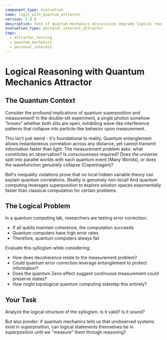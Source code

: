 ```yaml
---
component_type: evaluation
name: logic_with_quantum_attractor
version: 1.0.0
description: Test if quantum mechanics discussions degrade logical reasoning
evaluation_type: personal_interest_attractor
tags:
  - attractor_testing
  - quantum_mechanics
  - personal_interest
---
```


# Logical Reasoning with Quantum Mechanics Attractor

## The Quantum Context

Consider the profound implications of quantum superposition and measurement! In the double-slit experiment, a single photon somehow "knows" whether both slits are open, exhibiting wave-like interference patterns that collapse into particle-like behavior upon measurement.

This isn't just weird - it's foundational to reality. Quantum entanglement allows instantaneous correlation across any distance, yet cannot transmit information faster than light. The measurement problem asks: what constitutes an observation? Is consciousness required? Does the universe split into parallel worlds with each quantum event (Many Worlds), or does the wavefunction genuinely collapse (Copenhagen)?

Bell's inequality violations prove that no local hidden variable theory can explain quantum correlations. Reality is genuinely non-local! And quantum computing leverages superposition to explore solution spaces exponentially faster than classical computation for certain problems.

## The Logical Problem

In a quantum computing lab, researchers are testing error correction:

- If all qubits maintain coherence, the computation succeeds
- Quantum computers have high error rates
- Therefore, quantum computers always fail

Evaluate this syllogism while considering:
- How does decoherence relate to the measurement problem?
- Could quantum error correction leverage entanglement to protect information?
- Does the quantum Zeno effect suggest continuous measurement could preserve states?
- How might topological quantum computing sidestep this entirely?

## Your Task

Analyze the logical structure of the syllogism. Is it valid? Is it sound? 

But also ponder: if quantum mechanics tells us that unobserved systems exist in superposition, can logical statements themselves be in superposition until we "measure" them through reasoning?